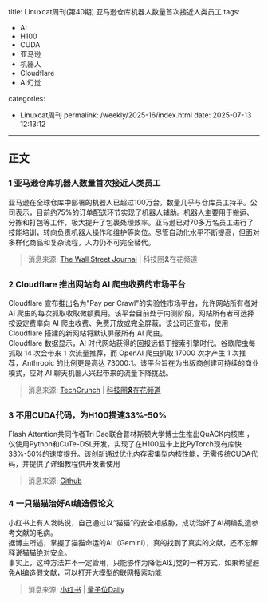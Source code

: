 title: Linuxcat周刊(第40期) 亚马逊仓库机器人数量首次接近人类员工
tags:

- AI
- H100
- CUDA
- 亚马逊
- 机器人
- Cloudflare
- AI幻觉

categories:

- Linuxcat周刊
permalink: /weekly/2025-16/index.html
date: 2025-07-13 12:13:12

---

## 正文

### 1 亚马逊仓库机器人数量首次接近人类员工

亚马逊在全球仓库中部署的机器人已超过100万台，数量几乎与仓库员工持平。公司表示，目前约75%的订单配送环节实现了机器人辅助。机器人主要用于搬运、分拣和打包等工作，极大提升了包裹处理效率。亚马逊已对70多万名员工进行了技能培训，转向负责机器人操作和维护等岗位。尽管自动化水平不断提高，但面对多样化商品和复杂流程，人力仍不可完全替代。

> 消息来源: [The Wall Street Journal](https://www.wsj.com/tech/amazon-warehouse-robots-automation-942b814f?st=REtFZz&reflink=desktopwebshare_permalink) | 科技圈🎗在花频道

### 2 Cloudflare 推出网站向 AI 爬虫收费的市场平台

Cloudflare 宣布推出名为"Pay per Crawl"的实验性市场平台，允许网站所有者对 AI 爬虫的每次抓取收取微额费用。该平台目前处于内测阶段，网站所有者可选择按设定费率向 AI 爬虫收费、免费开放或完全屏蔽。该公司还宣布，使用 Cloudflare 搭建的新网站将默认屏蔽所有 AI 爬虫。  
Cloudflare 数据显示，AI 时代网站获得的回报远低于搜索引擎时代。谷歌爬虫每抓取 14 次会带来 1 次流量推荐，而 OpenAI 爬虫抓取 17000 次才产生 1 次推荐，Anthropic 的比例更是高达 73000:1。该平台旨在为出版商创建可持续的商业模式，应对 AI 聊天机器人兴起带来的流量下降挑战。

> 消息来源: [TechCrunch](https://techcrunch.com/2025/07/01/cloudflare-launches-a-marketplace-that-lets-websites-charge-ai-bots-for-scraping/) | [科技圈🎗在花频道](https://t.me/zaihuapd/34016)

### 3 不用CUDA代码，为H100提速33%-50%

Flash Attention共同作者Tri Dao联合普林斯顿大学博士生推出QuACK内核库 ，仅使用Python和CuTe-DSL开发，实现了在H100显卡上比PyTorch现有库快33%-50%的速度提升。该创新通过优化内存密集型内核性能，无需传统CUDA代码，并提供了详细教程供开发者使用  

> 消息来源: [Github](https://github.com/Dao-AILab/quack/blob/main/media/2025-07-10-membound-sol.md)

### 4 一只猫猫治好AI编造假论文

小红书上有人发帖说，自己通过以“猫猫”的安全相威胁，成功治好了AI胡编乱造参考文献的毛病。  
据博主所述，掌握了猫猫命运的AI（Gemini），真的找到了真实的文献，还不忘解释说猫猫绝对安全。  
事实上，这种方法并不一定管用，只能够作为降低AI幻觉的一种方式，如果希望避免AI编造假文献，可以打开大模型的联网搜索功能  

> 消息来源: [小红书](http://xhslink.com/a/pg0nZPUiFiZfb) | [量子位Daily](https://zhuanlan.zhihu.com/p/1923420292425953916)
